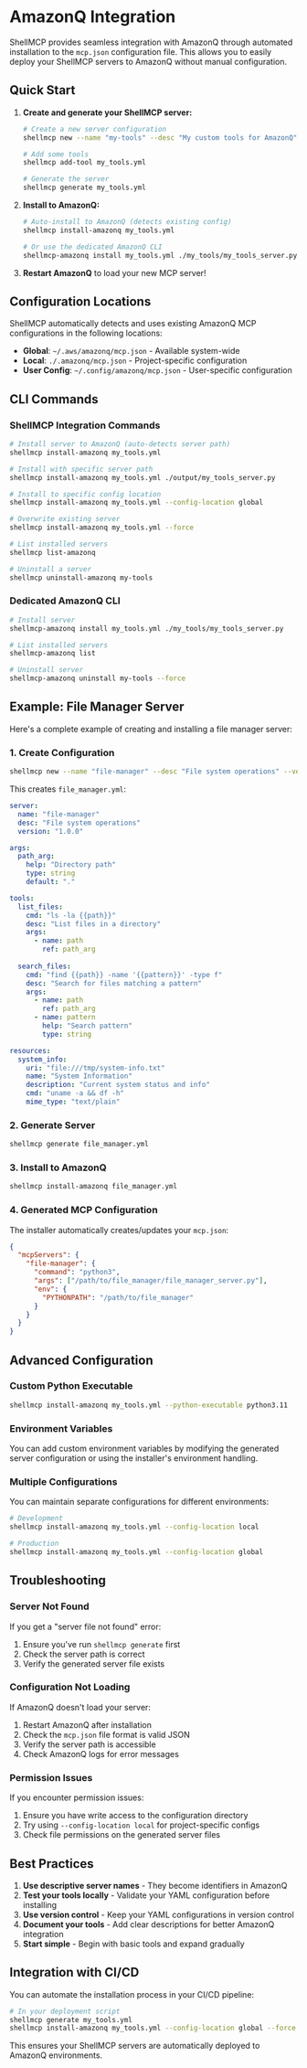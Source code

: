 # AmazonQ Integration

ShellMCP provides seamless integration with AmazonQ through automated installation to the `mcp.json` configuration file. This allows you to easily deploy your ShellMCP servers to AmazonQ without manual configuration.

## Quick Start

1. **Create and generate your ShellMCP server:**
   ```bash
   # Create a new server configuration
   shellmcp new --name "my-tools" --desc "My custom tools for AmazonQ"
   
   # Add some tools
   shellmcp add-tool my_tools.yml
   
   # Generate the server
   shellmcp generate my_tools.yml
   ```

2. **Install to AmazonQ:**
   ```bash
   # Auto-install to AmazonQ (detects existing config)
   shellmcp install-amazonq my_tools.yml
   
   # Or use the dedicated AmazonQ CLI
   shellmcp-amazonq install my_tools.yml ./my_tools/my_tools_server.py
   ```

3. **Restart AmazonQ** to load your new MCP server!

## Configuration Locations

ShellMCP automatically detects and uses existing AmazonQ MCP configurations in the following locations:

- **Global**: `~/.aws/amazonq/mcp.json` - Available system-wide
- **Local**: `./.amazonq/mcp.json` - Project-specific configuration
- **User Config**: `~/.config/amazonq/mcp.json` - User-specific configuration

## CLI Commands

### ShellMCP Integration Commands

```bash
# Install server to AmazonQ (auto-detects server path)
shellmcp install-amazonq my_tools.yml

# Install with specific server path
shellmcp install-amazonq my_tools.yml ./output/my_tools_server.py

# Install to specific config location
shellmcp install-amazonq my_tools.yml --config-location global

# Overwrite existing server
shellmcp install-amazonq my_tools.yml --force

# List installed servers
shellmcp list-amazonq

# Uninstall a server
shellmcp uninstall-amazonq my-tools
```

### Dedicated AmazonQ CLI

```bash
# Install server
shellmcp-amazonq install my_tools.yml ./my_tools/my_tools_server.py

# List installed servers
shellmcp-amazonq list

# Uninstall server
shellmcp-amazonq uninstall my-tools --force
```

## Example: File Manager Server

Here's a complete example of creating and installing a file manager server:

### 1. Create Configuration

```bash
shellmcp new --name "file-manager" --desc "File system operations" --version "1.0.0"
```

This creates `file_manager.yml`:

```yaml
server:
  name: "file-manager"
  desc: "File system operations"
  version: "1.0.0"

args:
  path_arg:
    help: "Directory path"
    type: string
    default: "."

tools:
  list_files:
    cmd: "ls -la {{path}}"
    desc: "List files in a directory"
    args:
      - name: path
        ref: path_arg
  
  search_files:
    cmd: "find {{path}} -name '{{pattern}}' -type f"
    desc: "Search for files matching a pattern"
    args:
      - name: path
        ref: path_arg
      - name: pattern
        help: "Search pattern"
        type: string

resources:
  system_info:
    uri: "file:///tmp/system-info.txt"
    name: "System Information"
    description: "Current system status and info"
    cmd: "uname -a && df -h"
    mime_type: "text/plain"
```

### 2. Generate Server

```bash
shellmcp generate file_manager.yml
```

### 3. Install to AmazonQ

```bash
shellmcp install-amazonq file_manager.yml
```

### 4. Generated MCP Configuration

The installer automatically creates/updates your `mcp.json`:

```json
{
  "mcpServers": {
    "file-manager": {
      "command": "python3",
      "args": ["/path/to/file_manager/file_manager_server.py"],
      "env": {
        "PYTHONPATH": "/path/to/file_manager"
      }
    }
  }
}
```

## Advanced Configuration

### Custom Python Executable

```bash
shellmcp install-amazonq my_tools.yml --python-executable python3.11
```

### Environment Variables

You can add custom environment variables by modifying the generated server configuration or using the installer's environment handling.

### Multiple Configurations

You can maintain separate configurations for different environments:

```bash
# Development
shellmcp install-amazonq my_tools.yml --config-location local

# Production
shellmcp install-amazonq my_tools.yml --config-location global
```

## Troubleshooting

### Server Not Found

If you get a "server file not found" error:

1. Ensure you've run `shellmcp generate` first
2. Check the server path is correct
3. Verify the generated server file exists

### Configuration Not Loading

If AmazonQ doesn't load your server:

1. Restart AmazonQ after installation
2. Check the `mcp.json` file format is valid JSON
3. Verify the server path is accessible
4. Check AmazonQ logs for error messages

### Permission Issues

If you encounter permission issues:

1. Ensure you have write access to the configuration directory
2. Try using `--config-location local` for project-specific configs
3. Check file permissions on the generated server files

## Best Practices

1. **Use descriptive server names** - They become identifiers in AmazonQ
2. **Test your tools locally** - Validate your YAML configuration before installing
3. **Use version control** - Keep your YAML configurations in version control
4. **Document your tools** - Add clear descriptions for better AmazonQ integration
5. **Start simple** - Begin with basic tools and expand gradually

## Integration with CI/CD

You can automate the installation process in your CI/CD pipeline:

```bash
# In your deployment script
shellmcp generate my_tools.yml
shellmcp install-amazonq my_tools.yml --config-location global --force
```

This ensures your ShellMCP servers are automatically deployed to AmazonQ environments.